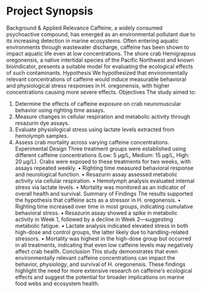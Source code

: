 # Project Synopsis

Background & Applied Relevance
Caffeine, a widely consumed psychoactive compound, has emerged as an environmental pollutant due to its increasing detection in marine ecosystems. Often entering aquatic environments through wastewater discharge, caffeine has been shown to impact aquatic life even at low concentrations. The shore crab Hemigrapsus oregonensis, a native intertidal species of the Pacific Northwest and known bioindicator, presents a suitable model for evaluating the ecological effects of such contaminants.
Hypothesis
We hypothesized that environmentally relevant concentrations of caffeine would induce measurable behavioral and physiological stress responses in H. oregonensis, with higher concentrations causing more severe effects.
Objectives
The study aimed to:
1.	Determine the effects of caffeine exposure on crab neuromuscular behavior using righting time assays.
2.	Measure changes in cellular respiration and metabolic activity through resazurin dye assays.
3.	Evaluate physiological stress using lactate levels extracted from hemolymph samples.
4.	Assess crab mortality across varying caffeine concentrations.
Experimental Design
Three treatment groups were established using different caffeine concentrations (Low: 5 μg/L, Medium: 15 μg/L, High: 20 μg/L). Crabs were exposed to these treatments for two weeks, with assays repeated weekly.
•	Righting time measured behavioral response and neurological function.
•	Resazurin assay assessed metabolic activity via cellular respiration.
•	Hemolymph analysis evaluated internal stress via lactate levels.
•	Mortality was monitored as an indicator of overall health and survival.
Summary of Findings
The results supported the hypothesis that caffeine acts as a stressor in H. oregonensis.
•	Righting time increased over time in most groups, indicating cumulative behavioral stress.
•	Resazurin assay showed a spike in metabolic activity in Week 1, followed by a decline in Week 2—suggesting metabolic fatigue.
•	Lactate analysis indicated elevated stress in both high-dose and control groups, the latter likely due to handling-related stressors.
•	Mortality was highest in the high-dose group but occurred in all treatments, indicating that even low caffeine levels may negatively affect crab health.
Conclusion
This study demonstrates that even environmentally relevant caffeine concentrations can impact the behavior, physiology, and survival of H. oregonensis. These findings highlight the need for more extensive research on caffeine's ecological effects and suggest the potential for broader implications on marine food webs and ecosystem health.

